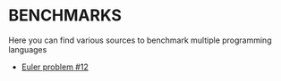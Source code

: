 # BENCHMARKS

Here you can find various sources to benchmark multiple programming languages


* [Euler problem #12](https://github.com/Yehonal/pl-benchmarks/blob/master/euler-problem12/README.md)
